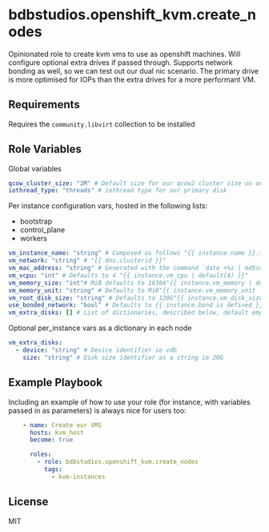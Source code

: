 bdbstudios.openshift_kvm.create_nodes
=========

Opinionated role to create kvm vms to use as openshift machines. Will configure optional extra drives if passed through.
Supports network bonding as well, so we can test out our dual nic scenario. The primary drive is more
optimised for IOPs than the extra drives for a more performant VM.

Requirements
------------

Requires the `community.libvirt` collection to be installed

Role Variables
--------------

Global variables
```yaml
qcow_cluster_size: "2M" # Default size for our qcow2 cluster size on our disks
iothread_type: "threads" # iothread type for our primary disk
```

Per instance configuration vars, hosted in the following lists:
 - bootstrap
 - control_plane
 - workers

```yaml
vm_instance_name: "string" # Composed as follows "{{ instance.name }}.{{ dns.clusterid }}.{{ dns.domain }}"
vm_network: "string" # "{{ dns.clusterid }}"
vm_mac_address: "string" # Generated with the command `date +%s | md5sum | head -c 6 | sed -e 's/\([0-9A-Fa-f]\{2\}\)/\1:/g' -e 's/\(.*\):$/\1/' | sed -e 's/^/52:54:00:/'`
vm_vcpu: "int" # Defaults to 4 "{{ instance.vm_cpu | default(4) }}"
vm_memory_size: "int"# MiB defaults to 16384"{{ instance.vm_memory | default(16384) }}"
vm_memory_unit: "string" # Defaults to MiB"{{ instance.vm_memory_unit | default('MiB') }}"
vm_root_disk_size: "string" # Defaults to 120G"{{ instance.vm_disk_size | default('120G') }}"
use_bonded_network: "bool" # Defaults to {{ instance.bond is defined }}"
vm_extra_disks: [] # List of dictionaries, described below, default empty
```

Optional per_instance vars as a dictionary in each node

```yaml
vm_extra_disks:
  - device: "string" # Device identifier ie vdb
    size: "string" # Disk size identifier as a string ie 20G
```


Example Playbook
----------------

Including an example of how to use your role (for instance, with variables passed in as parameters) is always nice for users too:

```yaml
    - name: Create our VMS
      hosts: kvm_host
      become: true

      roles:
        - role: bdbstudios.openshift_kvm.create_nodes
          tags:
            - kvm-instances
```

License
-------

MIT
